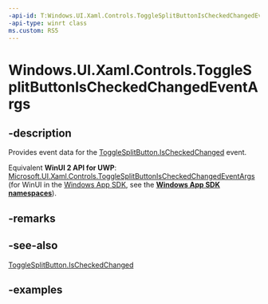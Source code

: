 ```yaml
---
-api-id: T:Windows.UI.Xaml.Controls.ToggleSplitButtonIsCheckedChangedEventArgs
-api-type: winrt class
ms.custom: RS5
---
```


<!-- Class syntax.
public class ToggleSplitButtonIsCheckedChangedEventArgs 
-->

# Windows.UI.Xaml.Controls.ToggleSplitButtonIsCheckedChangedEventArgs

## -description

Provides event data for the [ToggleSplitButton.IsCheckedChanged](togglesplitbutton_ischeckedchanged.md) event.

Equivalent **WinUI 2 API for UWP**: [Microsoft.UI.Xaml.Controls.ToggleSplitButtonIsCheckedChangedEventArgs](/windows/winui/api/microsoft.ui.xaml.controls.togglesplitbuttonischeckedchangedeventargs) (for WinUI in the [Windows App SDK](/windows/apps/windows-app-sdk/), see the **[Windows App SDK namespaces](/windows/windows-app-sdk/api/winrt/)**).

## -remarks

## -see-also

[ToggleSplitButton.IsCheckedChanged](togglesplitbutton_ischeckedchanged.md)

## -examples

